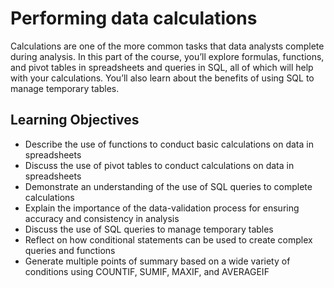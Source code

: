 # Performing data calculations
Calculations are one of the more common tasks that data analysts complete during analysis. In this part of the course, you’ll explore formulas, functions, and pivot tables in spreadsheets and queries in SQL, all of which will help with your calculations. You’ll also learn about the benefits of using SQL to manage temporary tables.
## Learning Objectives
- Describe the use of functions to conduct basic calculations on data in spreadsheets
- Discuss the use of pivot tables to conduct calculations on data in spreadsheets
- Demonstrate an understanding of the use of SQL queries to complete calculations
- Explain the importance of the data-validation process for ensuring accuracy and consistency in analysis
- Discuss the use of SQL queries to manage temporary tables
- Reflect on how conditional statements can be used to create complex queries and functions
- Generate multiple points of summary based on a wide variety of conditions using COUNTIF, SUMIF, MAXIF, and AVERAGEIF
